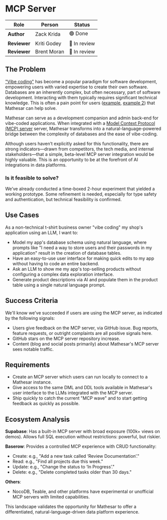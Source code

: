 # MCP Server

| **Role**     | **Person**  | **Status**     |
| ------------ | ----------- | -------------- |
| **Author**   | Zack Krida  | 🟢 Done        |
| **Reviewer** | Kriti Godey | 🔵 In review   |
| **Reviewer** | Brent Moran | 🔵 In review   |

## The Problem

["Vibe coding"](https://en.wikipedia.org/wiki/Vibe_coding) has become a popular paradigm for software development, empowering users with varied expertise to create their own software. Databases are an inherently complex, but often necessary, part of software development. Interacting with them typically requires significant technical knowledge. This is often a pain point for users ([example](https://www.reddit.com/r/vibecoding/comments/1kx72kj/how_do_you_keep_your_ai_agents_vibing_with_your/), [example 2](https://www.reddit.com/r/vibecoding/comments/1k5su89/vibe_coding_got_me_far_but_backend_almost_broke/)) that Mathesar can help solve.

Mathesar can serve as a development companion and admin back-end for vibe-coded applications. When integrated with a [Model Context Protocol (MCP) server](https://modelcontextprotocol.io/introduction) server, Mathesar transforms into a natural-language-powered bridge between the complexity of databases and the ease of vibe-coding.

Although users haven’t explicitly asked for this functionality, there are strong indicators—drawn from competitors, the tech media, and internal stakeholders—that a simple, beta-level MCP server integration would be highly valuable. This is an opportunity to be at the forefront of AI integrations in data platforms.

### Is it feasible to solve?

We’ve already conducted a time-boxed 2-hour experiment that yielded a working prototype. Some refinement is needed, especially for type safety and authentication, but technical feasibility is confirmed.

## Use Cases

As a non-technical t-shirt business owner "vibe coding" my shop's application using an LLM, I want to:

- Model my app's database schema using natural language, where prompts like "I need a way to store users and their passwords in my application" result in the creation of database tables.
- Have an easy-to-use user interface for making quick edits to my app without having to code an entire backend.
- Ask an LLM to show me my app's top-selling products without configuring a complex data exploration interface.
- Generate product descriptions via AI and populate them in the product table using a single natural language prompt.

## Success Criteria

We'll know we've succeeded if users are using the MCP server, as indicated by the following signals:

- Users give feedback on the MCP server, via GitHub issue. Bug reports, feature requests, or outright complaints are all positive signals here.
- GitHub stars on the MCP server repository increase.
- Content (blog and social posts primarily) about Mathesar's MCP server sees notable traffic.

## Requirements

- Create an MCP server which users can run locally to connect to a Mathesar instance.
- Give access to the same DML and DDL tools available in Mathesar's user interface to the LLMs integrated with the MCP server.
- Ship quickly to catch the current "MCP wave" and to start getting feedback as quickly as possible.

## Ecosystem Analysis

**Supabase**: Has a built-in MCP server with broad exposure (100k+ views on demos). Allows full SQL execution without restrictions: powerful, but riskier.

**Baserow**: Provides a controlled MCP experience with CRUD functionality:

- Create: e.g., "Add a new task called ‘Review Documentation’."
- Read: e.g., "Find all projects due this week."
- Update: e.g., "Change the status to ‘In Progress’."
- Delete: e.g., "Delete completed tasks older than 30 days."

**Others**:

- NocoDB, Teable, and other platforms have experimental or unofficial MCP servers with limited capabilities.

This landscape validates the opportunity for Mathesar to offer a differentiated, natural-language-driven data platform experience.
